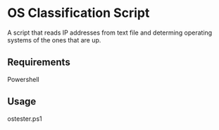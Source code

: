 # OS Classification Script 
A script that reads IP addresses from text file and determing operating systems of the ones that are up.

## Requirements
Powershell

## Usage
ostester.ps1 <iplist>
